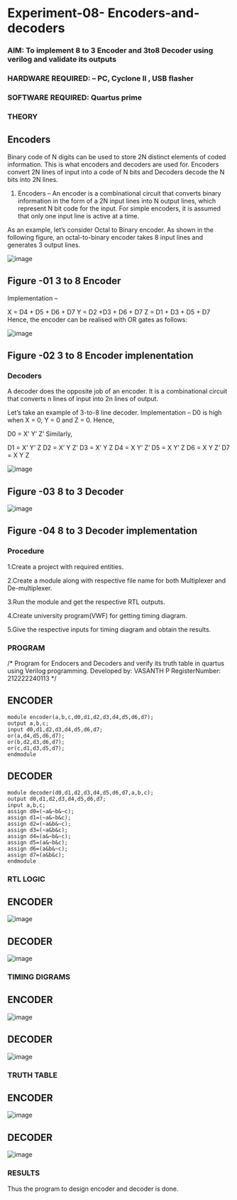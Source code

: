 # Experiment-08- Encoders-and-decoders 
### AIM: To implement 8 to 3 Encoder and  3to8 Decoder using verilog and validate its outputs
### HARDWARE REQUIRED:  – PC, Cyclone II , USB flasher
### SOFTWARE REQUIRED:   Quartus prime
### THEORY 

## Encoders
Binary code of N digits can be used to store 2N distinct elements of coded information. This is what encoders and decoders are used for. Encoders convert 2N lines of input into a code of N bits and Decoders decode the N bits into 2N lines.

1. Encoders –
An encoder is a combinational circuit that converts binary information in the form of a 2N input lines into N output lines, which represent N bit code for the input. For simple encoders, it is assumed that only one input line is active at a time.

As an example, let’s consider Octal to Binary encoder. As shown in the following figure, an octal-to-binary encoder takes 8 input lines and generates 3 output lines.

![image](https://user-images.githubusercontent.com/36288975/171543588-bc0746df-a173-4b35-989e-5fb7d385fe8a.png)
## Figure -01 3 to 8 Encoder 


Implementation –

X = D4 + D5 + D6 + D7
Y = D2 +D3 + D6 + D7
Z = D1 + D3 + D5 + D7 
Hence, the encoder can be realised with OR gates as follows:


![image](https://user-images.githubusercontent.com/36288975/171543740-68403b82-aa93-4c98-9343-f32b14885a2e.png)
## Figure -02 3 to 8 Encoder implenentation 

 ### Decoders 
A decoder does the opposite job of an encoder. It is a combinational circuit that converts n lines of input into 2n lines of output.

Let’s take an example of 3-to-8 line decoder.
Implementation –
D0 is high when X = 0, Y = 0 and Z = 0. Hence,

D0 = X’ Y’ Z’ 
Similarly,

D1 = X’ Y’ Z
D2 = X’ Y Z’
D3 = X’ Y Z
D4 = X Y’ Z’
D5 = X Y’ Z
D6 = X Y Z’
D7 = X Y Z 


![image](https://user-images.githubusercontent.com/36288975/171543978-ee2d0671-2846-40a1-8705-507fd6287a49.png)
## Figure -03 8 to 3 Decoder 



![image](https://user-images.githubusercontent.com/36288975/171543866-5a6eace6-8683-49d7-9c4f-a7cb30ec3035.png)
## Figure -04 8 to 3 Decoder implementation 

### Procedure
1.Create a project with required entities.

2.Create a module along with respective file name for both Multiplexer and De-multiplexer.

3.Run the module and get the respective RTL outputs.

4.Create university program(VWF) for getting timing diagram.

5.Give the respective inputs for timing diagram and obtain the results.

### PROGRAM 
/*
Program for Endocers and Decoders  and verify its truth table in quartus using Verilog programming.
Developed by: VASANTH P
RegisterNumber: 212222240113
*/

## ENCODER
```
module encoder(a,b,c,d0,d1,d2,d3,d4,d5,d6,d7);
output a,b,c;
input d0,d1,d2,d3,d4,d5,d6,d7;
or(a,d4,d5,d6,d7);
or(b,d2,d3,d6,d7);
or(c,d1,d3,d5,d7);
endmodule
```
## DECODER
```
module decoder(d0,d1,d2,d3,d4,d5,d6,d7,a,b,c);
output d0,d1,d2,d3,d4,d5,d6,d7;
input a,b,c;
assign d0=(~a&~b&~c);
assign d1=(~a&~b&c);
assign d2=(~a&b&~c);
assign d3=(~a&b&c);
assign d4=(a&~b&~c);
assign d5=(a&~b&c);
assign d6=(a&b&~c);
assign d7=(a&b&c);
endmodule
```


### RTL LOGIC  

## ENCODER
![image](https://github.com/Vasanthpushpa/Experiment-08-Encoders-and-decoders-/assets/119291100/34306c9f-fcd7-4400-9197-4c9acd4c05ba)

## DECODER
![image](https://github.com/Vasanthpushpa/Experiment-08-Encoders-and-decoders-/assets/119291100/2356bddc-f869-4962-91c1-1d2d646ba213)


### TIMING DIGRAMS  
## ENCODER
![image](https://github.com/Vasanthpushpa/Experiment-08-Encoders-and-decoders-/assets/119291100/68a7146f-9151-4ab6-bebc-a94e8688ea91)

## DECODER
![image](https://github.com/Vasanthpushpa/Experiment-08-Encoders-and-decoders-/assets/119291100/1d0c53cd-43c4-4b54-b0d7-2e929a5b914a)


### TRUTH TABLE 

## ENCODER
![image](https://github.com/Vasanthpushpa/Experiment-08-Encoders-and-decoders-/assets/119291100/618c9ae9-93c9-4932-8a3c-7f050c8037ed)

## DECODER
![image](https://github.com/Vasanthpushpa/Experiment-08-Encoders-and-decoders-/assets/119291100/4d01517a-2ba6-4ca6-9197-d3c485c7e7be)



### RESULTS 
Thus the program to design encoder and decoder is done.
